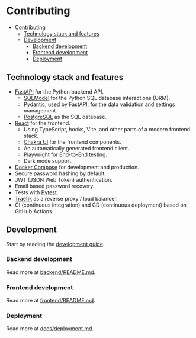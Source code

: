 # Contributing

- [Contributing](#contributing)
  - [Technology stack and features](#technology-stack-and-features)
  - [Development](#development)
    - [Backend development](#backend-development)
    - [Frontend development](#frontend-development)
    - [Deployment](#deployment)

## Technology stack and features

- [FastAPI](https://fastapi.tiangolo.com/) for the Python backend API.
  - [SQLModel](https://sqlmodel.tiangolo.com) for the Python SQL database interactions (ORM).
  - [Pydantic](https://docs.pydantic.dev), used by FastAPI, for the data validation and settings management.
  - [PostgreSQL](https://www.postgresql.org) as the SQL database.
- [React](https://react.dev) for the frontend.
  - Using TypeScript, hooks, Vite, and other parts of a modern frontend stack.
  - [Chakra UI](https://chakra-ui.com) for the frontend components.
  - An automatically generated frontend client.
  - [Playwright](https://playwright.dev) for End-to-End testing.
  - Dark mode support.
- [Docker Compose](https://www.docker.com) for development and production.
- Secure password hashing by default.
- JWT (JSON Web Token) authentication.
- Email based password recovery.
- Tests with [Pytest](https://pytest.org).
- [Traefik](https://traefik.io) as a reverse proxy / load balancer.
- CI (continuous integration) and CD (continuous deployment) based on GitHub Actions.

## Development

Start by reading the [development guide](docs/development.md).

### Backend development

Read more at [backend/README.md](backend/README.md).

### Frontend development

Read more at [frontend/README.md](frontend/README.md).

### Deployment

Read more at [docs/deployment.md](docs/deployment.md).
